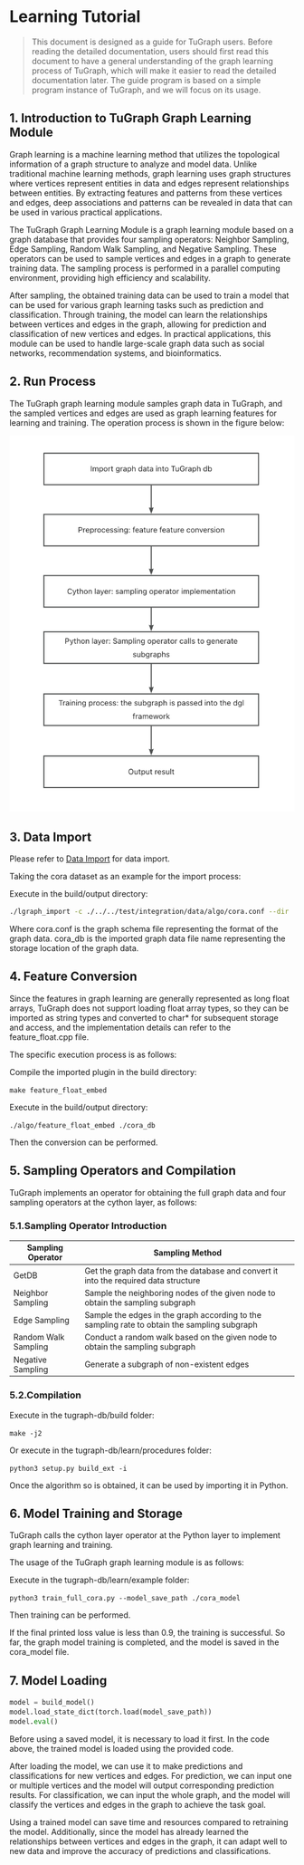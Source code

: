 # Learning Tutorial

> This document is designed as a guide for TuGraph users. Before reading the detailed documentation, users should first read this document to have a general understanding of the graph learning process of TuGraph, which will make it easier to read the detailed documentation later. The guide program is based on a simple program instance of TuGraph, and we will focus on its usage.

## 1. Introduction to TuGraph Graph Learning Module
Graph learning is a machine learning method that utilizes the topological information of a graph structure to analyze and model data. Unlike traditional machine learning methods, graph learning uses graph structures where vertices represent entities in data and edges represent relationships between entities. By extracting features and patterns from these vertices and edges, deep associations and patterns can be revealed in data that can be used in various practical applications.

The TuGraph Graph Learning Module is a graph learning module based on a graph database that provides four sampling operators: Neighbor Sampling, Edge Sampling, Random Walk Sampling, and Negative Sampling. These operators can be used to sample vertices and edges in a graph to generate training data. The sampling process is performed in a parallel computing environment, providing high efficiency and scalability.

After sampling, the obtained training data can be used to train a model that can be used for various graph learning tasks such as prediction and classification. Through training, the model can learn the relationships between vertices and edges in the graph, allowing for prediction and classification of new vertices and edges. In practical applications, this module can be used to handle large-scale graph data such as social networks, recommendation systems, and bioinformatics.

## 2. Run Process
The TuGraph graph learning module samples graph data in TuGraph, and the sampled vertices and edges are used as graph learning features for learning and training. The operation process is shown in the figure below:

![Alt text](../../../../../images/learn_flow_chart_en.png)

## 3. Data Import
Please refer to [Data Import](../../../5.developer-manual/3.server-tools/1.data-import.md) for data import.

Taking the cora dataset as an example for the import process:

Execute in the build/output directory:

```bash
./lgraph_import -c ./../../test/integration/data/algo/cora.conf --dir ./cora_db --overwrite true
```
Where cora.conf is the graph schema file representing the format of the graph data. cora_db is the imported graph data file name representing the storage location of the graph data.

## 4. Feature Conversion
Since the features in graph learning are generally represented as long float arrays, TuGraph does not support loading float array types, so they can be imported as string types and converted to char* for subsequent storage and access, and the implementation details can refer to the feature_float.cpp file.

The specific execution process is as follows:

Compile the imported plugin in the build directory:

`make feature_float_embed`

Execute in the build/output directory:

`./algo/feature_float_embed ./cora_db`

Then the conversion can be performed.

## 5. Sampling Operators and Compilation
TuGraph implements an operator for obtaining the full graph data and four sampling operators at the cython layer, as follows:

### 5.1.Sampling Operator Introduction
|Sampling Operator | Sampling Method |
| --- | --- |
|GetDB | Get the graph data from the database and convert it into the required data structure |
|Neighbor Sampling | Sample the neighboring nodes of the given node to obtain the sampling subgraph |
|Edge Sampling | Sample the edges in the graph according to the sampling rate to obtain the sampling subgraph |
|Random Walk Sampling | Conduct a random walk based on the given node to obtain the sampling subgraph |
|Negative Sampling | Generate a subgraph of non-existent edges|

### 5.2.Compilation
Execute in the tugraph-db/build folder:

`make -j2`

Or execute in the tugraph-db/learn/procedures folder:

`python3 setup.py build_ext -i`

Once the algorithm so is obtained, it can be used by importing it in Python.

## 6. Model Training and Storage
TuGraph calls the cython layer operator at the Python layer to implement graph learning and training.

The usage of the TuGraph graph learning module is as follows:

Execute in the tugraph-db/learn/example folder:

`python3 train_full_cora.py --model_save_path ./cora_model`

Then training can be performed.

If the final printed loss value is less than 0.9, the training is successful. So far, the graph model training is completed, and the model is saved in the cora_model file.

## 7. Model Loading
```python
model = build_model()
model.load_state_dict(torch.load(model_save_path))
model.eval()
```
Before using a saved model, it is necessary to load it first. In the code above, the trained model is loaded using the provided code.

After loading the model, we can use it to make predictions and classifications for new vertices and edges. For prediction, we can input one or multiple vertices and the model will output corresponding prediction results. For classification, we can input the whole graph, and the model will classify the vertices and edges in the graph to achieve the task goal.

Using a trained model can save time and resources compared to retraining the model. Additionally, since the model has already learned the relationships between vertices and edges in the graph, it can adapt well to new data and improve the accuracy of predictions and classifications.
